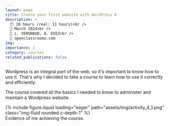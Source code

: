 ```yaml
---
layout: page
title: Create your first website with WordPress 6
description: >
  🕙 10 hours (real: 11 hours)<br />
  📅 March 2024<br />
  👤 L. VERGNAUD, A. DIEZ<br />
  🔗 openclassrooms.com
img:
importance: 1
category: courses
related_publications: false
---
```


Wordpress is an integral part of the web, so it's important to know how to use it. That's why I decided to take a course to learn how to use it correctly and efficiently.

The course covered all the basics I needed to know to administer and maintain a Wordpress website.

<div class="row">
    <div class="col-sm mt-3 mt-md-0">
        {% include figure.liquid loading="eager" path="assets/img/activity_4_1.png" class="img-fluid rounded z-depth-1" %}
    </div>
</div>
<div class="caption">
    Evidence of me achieving the course.
</div>
